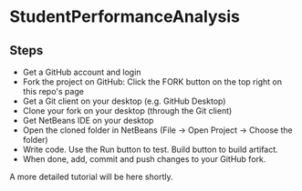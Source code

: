 # StudentPerformanceAnalysis #

## Steps ##
* Get a GitHub account and login
* Fork the project on GitHub: Click the FORK button on the top right on this repo's page
* Get a Git client on your desktop (e.g. GitHub Desktop)
* Clone your fork on your desktop (through the Git client)
* Get NetBeans IDE on your desktop
* Open the cloned folder in NetBeans (File -> Open Project -> Choose the folder)
* Write code. Use the Run button to test. Build button to build artifact.
* When done, add, commit and push changes to your GitHub fork.

A more detailed tutorial will be here shortly.
